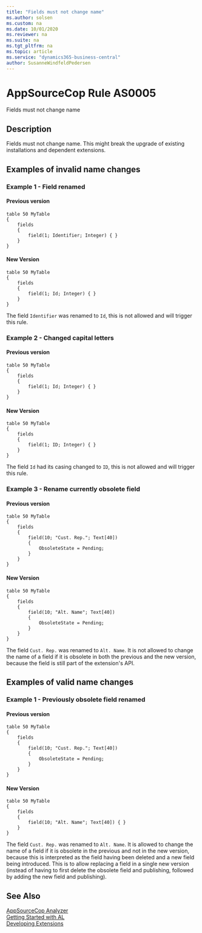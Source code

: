 ```yaml
---
title: "Fields must not change name"
ms.author: solsen
ms.custom: na
ms.date: 10/01/2020
ms.reviewer: na
ms.suite: na
ms.tgt_pltfrm: na
ms.topic: article
ms.service: "dynamics365-business-central"
author: SusanneWindfeldPedersen
---
```

[//]: # (START>DO_NOT_EDIT)
[//]: # (IMPORTANT:Do not edit any of the content between here and the END>DO_NOT_EDIT.)
[//]: # (Any modifications should be made in the .xml files in the ModernDev repo.)
# AppSourceCop Rule AS0005
Fields must not change name  

## Description
Fields must not change name. This might break the upgrade of existing installations and dependent extensions.

[//]: # (IMPORTANT: END>DO_NOT_EDIT)


## Examples of invalid name changes

### Example 1 - Field renamed

#### Previous version
```
table 50 MyTable
{
    fields
    {
        field(1; Identifier; Integer) { }
    }
}
```

#### New Version
```
table 50 MyTable
{
    fields
    {
        field(1; Id; Integer) { }
    }
}
```
The field `Identifier` was renamed to `Id`, this is not allowed and will trigger this rule.

### Example 2 - Changed capital letters
#### Previous version
```
table 50 MyTable
{
    fields
    {
        field(1; Id; Integer) { }
    }
}
```

#### New Version
```
table 50 MyTable
{
    fields
    {
        field(1; ID; Integer) { }
    }
}
```
The field `Id` had its casing changed to `ID`, this is not allowed and will trigger this rule.

### Example 3 - Rename currently obsolete field
#### Previous version
```
table 50 MyTable
{
    fields
    {
        field(10; "Cust. Rep."; Text[40])
        {
            ObsoleteState = Pending;
        }
    }
}
```

#### New Version
```
table 50 MyTable
{
    fields
    {
        field(10; "Alt. Name"; Text[40])
        {
            ObsoleteState = Pending;
        }
    }
}
```
The field `Cust. Rep.` was renamed to `Alt. Name`. It is not allowed to change the name of a field if it is obsolete in both the previous and the new version, because the field is still part of the extension's API. 


## Examples of valid name changes

### Example 1 - Previously obsolete field renamed
#### Previous version
```
table 50 MyTable
{
    fields
    {
        field(10; "Cust. Rep."; Text[40])
        {
            ObsoleteState = Pending;
        }
    }
}
```

#### New Version
```
table 50 MyTable
{
    fields
    {
        field(10; "Alt. Name"; Text[40]) { }
    }
}
```
The field `Cust. Rep.` was renamed to `Alt. Name`. It is allowed to change the name of a field if it is obsolete in the previous and not in the new version, because this is interpreted as the field having been deleted and a new field being introduced. This is to allow replacing a field in a single new version (instead of having to first delete the obsolete field and publishing, followed by adding the new field and publishing).



## See Also  
[AppSourceCop Analyzer](appsourcecop.md)  
[Getting Started with AL](../devenv-get-started.md)  
[Developing Extensions](../devenv-dev-overview.md)  